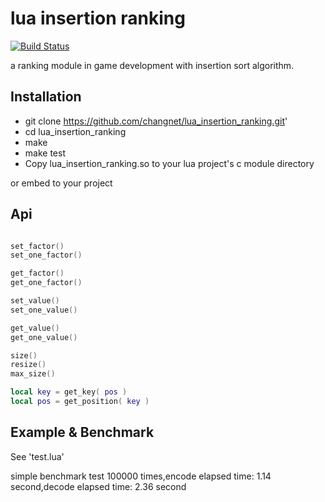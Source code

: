 lua insertion ranking
================
[![Build Status](https://travis-ci.org/changnet/lua_insertion_ranking.svg?branch=master)](https://travis-ci.org/changnet/lua_insertion_ranking)

 a ranking module in game development with insertion sort algorithm.


Installation
------------

 * git clone https://github.com/changnet/lua_insertion_ranking.git'
 * cd lua_insertion_ranking
 * make
 * make test
 * Copy lua_insertion_ranking.so to your lua project's c module directory

or embed to your project

Api
-----

```lua

set_factor()
set_one_factor()

get_factor()
get_one_factor()

set_value()
set_one_value()

get_value()
get_one_value()

size()
resize()
max_size()

local key = get_key( pos )
local pos = get_position( key )

```
Example & Benchmark
-------

See 'test.lua'   

simple benchmark test 100000 times,encode elapsed time: 1.14 second,decode elapsed time: 2.36 second

